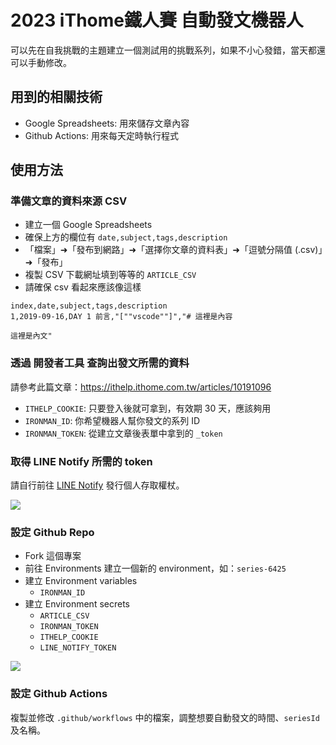 # 2023 iThome鐵人賽 自動發文機器人

可以先在自我挑戰的主題建立一個測試用的挑戰系列，如果不小心發錯，當天都還可以手動修改。

## 用到的相關技術

* Google Spreadsheets: 用來儲存文章內容
* Github Actions: 用來每天定時執行程式

## 使用方法

### 準備文章的資料來源 CSV

* 建立一個 Google Spreadsheets
* 確保上方的欄位有 `date,subject,tags,description`
* 「檔案」➜「發布到網路」➜「選擇你文章的資料表」➜「逗號分隔值 (.csv)」➜「發布」
* 複製 CSV 下載網址填到等等的 `ARTICLE_CSV`
* 請確保 csv 看起來應該像這樣

```csv
index,date,subject,tags,description
1,2019-09-16,DAY 1 前言,"[""vscode""]","# 這裡是內容

這裡是內文"
```

### 透過 開發者工具 查詢出發文所需的資料

請參考此篇文章：<https://ithelp.ithome.com.tw/articles/10191096>

* `ITHELP_COOKIE`: 只要登入後就可拿到，有效期 30 天，應該夠用
* `IRONMAN_ID`: 你希望機器人幫你發文的系列 ID
* `IRONMAN_TOKEN`: 從建立文章後表單中拿到的 `_token`

### 取得 LINE Notify 所需的 token

請自行前往 [LINE Notify](https://notify-bot.line.me/my/) 發行個人存取權杖。

![](https://i.imgur.com/9VIIHez.png)

### 設定 Github Repo

* Fork 這個專案
* 前往 Environments 建立一個新的 environment，如：`series-6425`
* 建立 Environment variables
  * `IRONMAN_ID`
* 建立 Environment secrets
  * `ARTICLE_CSV`
  * `IRONMAN_TOKEN`
  * `ITHELP_COOKIE`
  * `LINE_NOTIFY_TOKEN`

![](https://i.imgur.com/FwQiRH6.png)

### 設定 Github Actions

複製並修改 `.github/workflows` 中的檔案，調整想要自動發文的時間、`seriesId` 及名稱。

